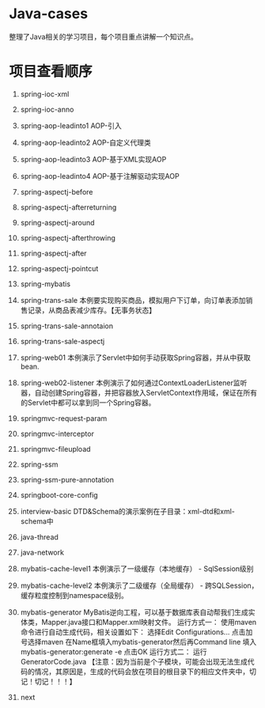 # Java-cases
整理了Java相关的学习项目，每个项目重点讲解一个知识点。

# 项目查看顺序

1. spring-ioc-xml
2. spring-ioc-anno
3. spring-aop-leadinto1 AOP-引入
4. spring-aop-leadinto2 AOP-自定义代理类
5. spring-aop-leadinto3 AOP-基于XML实现AOP
6. spring-aop-leadinto4 AOP-基于注解驱动实现AOP
7. spring-aspectj-before
8. spring-aspectj-afterreturning
9. spring-aspectj-around
10. spring-aspectj-afterthrowing
11. spring-aspectj-after
12. spring-aspectj-pointcut
13. spring-mybatis
14. spring-trans-sale 本例要实现购买商品，模拟用户下订单，向订单表添加销售记录，从商品表减少库存。【无事务状态】
15. spring-trans-sale-annotaion
16. spring-trans-sale-aspectj
17. spring-web01 本例演示了Servlet中如何手动获取Spring容器，并从中获取bean.
18. spring-web02-listener 本例演示了如何通过ContextLoaderListener监听器，自动创建Spring容器，并把容器放入ServletContext作用域，保证在所有的Servlet中都可以拿到同一个Spring容器。
19. springmvc-request-param
20. springmvc-interceptor
21. springmvc-fileupload
22. spring-ssm
23. spring-ssm-pure-annotation
24. springboot-core-config
25. interview-basic
DTD&Schema的演示案例在子目录：xml-dtd和xml-schema中

26. java-thread
27. java-network
28. mybatis-cache-level1 本例演示了一级缓存（本地缓存） - SqlSession级别
29. mybatis-cache-level2 本例演示了二级缓存（全局缓存） - 跨SQLSession，缓存粒度控制到namespace级别。
30. mybatis-generator MyBatis逆向工程，可以基于数据库表自动帮我们生成实体类，Mapper.java接口和Mapper.xml映射文件。
运行方式一：
    使用maven命令进行自动生成代码，相关设置如下：
    选择Edit Configurations...
    点击加号选择maven
    在Name框填入mybatis-generator然后再Command line 填入mybatis-generator:generate -e
    点击OK
运行方式二：
    运行GeneratorCode.java
    【注意：因为当前是个子模块，可能会出现无法生成代码的情况，其原因是，生成的代码会放在项目的根目录下的相应文件夹中，切记！切记！！！】
31. next